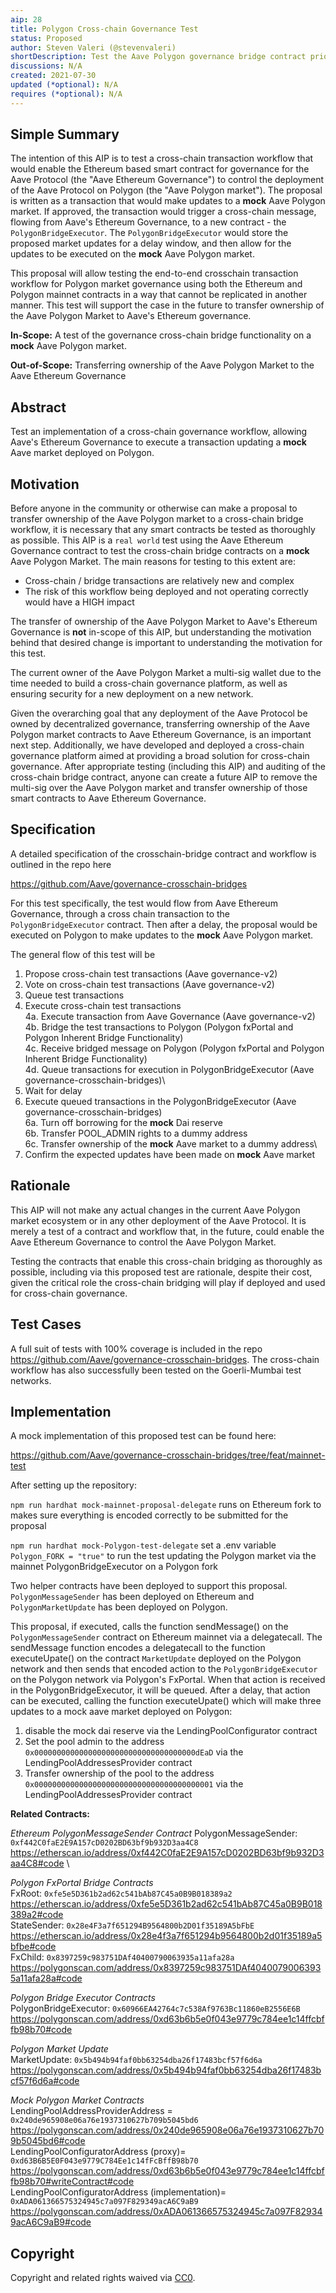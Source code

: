 ```yaml
---
aip: 28
title: Polygon Cross-chain Governance Test
status: Proposed
author: Steven Valeri (@stevenvaleri)
shortDescription: Test the Aave Polygon governance bridge contract prior to setting it as owner of the Aave Polygon market
discussions: N/A
created: 2021-07-30
updated (*optional): N/A
requires (*optional): N/A
---
```


## Simple Summary

The intention of this AIP is to test a cross-chain transaction workflow that would enable the Ethereum based smart contract for governance for the Aave Protocol (the "Aave Ethereum Governance") to control the deployment of the Aave Protocol on Polygon (the "Aave Polygon market"). The proposal is written as a transaction that would make updates to a **mock** Aave Polygon market. If approved, the transaction would trigger a cross-chain message, flowing from Aave's Ethereum Governance, to a new contract - the `PolygonBridgeExecutor`. The `PolygonBridgeExecutor` would store the proposed market updates for a delay window, and then allow for the updates to be executed on the **mock** Aave Polygon market.

This proposal will allow testing the end-to-end crosschain transaction workflow for Polygon market governance using both the Ethereum and Polygon mainnet contracts in a way that cannot be replicated in another manner. This test will support the case in the future to transfer ownership of the Aave Polygon Market to Aave's Ethereum  governance.

**In-Scope:**
A test of the governance cross-chain bridge functionality on a **mock** Aave Polygon market.

**Out-of-Scope:**
Transferring ownership of the Aave Polygon Market to the Aave Ethereum Governance 

## Abstract

Test an implementation of a cross-chain governance workflow, allowing Aave's Ethereum Governance to execute a transaction updating a **mock** Aave market deployed on Polygon.

## Motivation

Before anyone in the community or otherwise can make a proposal to transfer ownership of the Aave Polygon market to a cross-chain bridge workflow, it is necessary that any smart contracts be tested as thoroughly as possible. This AIP is a `real world` test using the Aave Ethereum Governance contract to test the cross-chain bridge contracts on a **mock** Aave Polygon Market. The main reasons for testing to this extent are:

+ Cross-chain / bridge transactions are relatively new and complex
+ The risk of this workflow being deployed and not operating correctly would have a HIGH impact

The transfer of ownership of the Aave Polygon Market to Aave's Ethereum Governance is **not** in-scope of this AIP, but understanding the motivation behind that desired change is important to understanding the motivation for this test.

The current owner of the Aave Polygon Market a multi-sig wallet due to the time needed to build a cross-chain governance platform, as well as ensuring security for a new deployment on a new network.

Given the overarching goal that any deployment of the Aave Protocol be owned by decentralized governance, transferring ownership of the Aave Polygon market contracts to Aave Ethereum Governance, is an important next step. Additionally, we have developed and deployed a cross-chain governance platform aimed at providing a broad solution for cross-chain governance. After appropriate testing (including this AIP) and auditing of the cross-chain bridge contract, anyone can create a future AIP to remove the multi-sig over the Aave Polygon market and transfer ownership of those smart contracts to Aave Ethereum Governance.

## Specification

A detailed specification of the crosschain-bridge contract and workflow is outlined in the repo here

https://github.com/Aave/governance-crosschain-bridges

For this test specifically, the test would flow from Aave Ethereum Governance, through a cross chain transaction to the `PolygonBridgeExecutor` contract. Then after a delay, the proposal would be executed on Polygon to make updates to the **mock** Aave Polygon market.

The general flow of this test will be

1. Propose cross-chain test transactions (Aave governance-v2)
2. Vote on cross-chain test transactions (Aave governance-v2)
3. Queue test transactions
4. Execute cross-chain test transactions\
4a. Execute transaction from Aave Governance (Aave governance-v2)\
4b. Bridge the test transactions to Polygon  (Polygon fxPortal and Polygon Inherent Bridge Functionality)\
4c. Receive bridged message on Polygon       (Polygon fxPortal and Polygon Inherent Bridge Functionality)\
4d. Queue transactions for execution in PolygonBridgeExecutor (Aave governance-crosschain-bridges)\
5. Wait for delay
6. Execute queued transactions in the PolygonBridgeExecutor   (Aave governance-crosschain-bridges)\
6a. Turn off borrowing for the **mock** Dai reserve\
6b. Transfer POOL_ADMIN rights to a dummy address\
6c. Transfer ownership of the **mock** Aave market to a dummy address\
7. Confirm the expected updates have been made on **mock** Aave market

## Rationale

This AIP will not make any actual changes in the current Aave Polygon market ecosystem or in any other deployment of the Aave Protocol. It is merely a test of a contract and workflow that, in the future, could enable the Aave Ethereum Governance to control the Aave Polygon Market.

Testing the contracts that enable this cross-chain bridging as thoroughly as possible, including via this proposed test are rationale, despite their cost, given the critical role the cross-chain bridging will play if deployed and used for cross-chain governance.

## Test Cases

A full suit of tests with 100% coverage is included in the repo https://github.com/Aave/governance-crosschain-bridges. The cross-chain workflow has also successfully been tested on the Goerli-Mumbai test networks.

## Implementation

A mock implementation of this proposed test can be found here:

https://github.com/Aave/governance-crosschain-bridges/tree/feat/mainnet-test

After setting up the repository: 

`npm run hardhat mock-mainnet-proposal-delegate`
runs on Ethereum fork to makes sure everything is encoded correctly to be submitted for the proposal


`npm run hardhat mock-Polygon-test-delegate`
set a .env variable `Polygon_FORK = "true"` to run the test updating the Polygon market via the mainnet PolygonBridgeExecutor on a Polygon fork

Two helper contracts have been deployed to support this proposal. `PolygonMessageSender` has been deployed on Ethereum and `PolygonMarketUpdate` has been deployed on Polygon.

This proposal, if executed, calls the function sendMessage() on the `PolygonMessageSender` contract on Ethereum mainnet via a delegatecall. The sendMessage function encodes a delegatecall to the function executeUpate() on the contract `MarketUpdate` deployed on the Polygon network and then sends that encoded action to the `PolygonBridgeExecutor` on the Polygon network via Polygon's FxPortal. When that action is received in the PolygonBridgeExecutor, it will be queued. After a delay, that action can be executed, calling the function executeUpate() which will make three updates to a mock aave market deployed on Polygon:

1. disable the mock dai reserve via the LendingPoolConfigurator contract
2. Set the pool admin to the address `0x000000000000000000000000000000000000dEaD` via the LendingPoolAddressesProvider contract
3. Transfer ownership of the pool to the address `0x0000000000000000000000000000000000000001` via the LendingPoolAddressesProvider contract

**Related Contracts:**

*Ethereum PolygonMessageSender Contract*
PolygonMessageSender: `0xf442C0faE2E9A157cD0202BD63bf9b932D3aa4C8` \
https://etherscan.io/address/0xf442C0faE2E9A157cD0202BD63bf9b932D3aa4C8#code \

*Polygon FxPortal Bridge Contracts*\
FxRoot: `0xfe5e5D361b2ad62c541bAb87C45a0B9B018389a2` \
https://etherscan.io/address/0xfe5e5D361b2ad62c541bAb87C45a0B9B018389a2#code \
StateSender: `0x28e4F3a7f651294B9564800b2D01f35189A5bFbE` \
https://etherscan.io/address/0x28e4f3a7f651294b9564800b2d01f35189a5bfbe#code \
FxChild: `0x8397259c983751DAf40400790063935a11afa28a` \
https://polygonscan.com/address/0x8397259c983751DAf40400790063935a11afa28a#code

*Polygon Bridge Executor Contracts*\
PolygonBridgeExecutor: `0x60966EA42764c7c538Af9763Bc11860eB2556E6B`\
https://polygonscan.com/address/0xd63b6b5e0f043e9779c784ee1c14ffcbffb98b70#code

*Polygon Market Update*\
MarketUpdate: `0x5b494b94faf0bb63254dba26f17483bcf57f6d6a` \
https://polygonscan.com/address/0x5b494b94faf0bb63254dba26f17483bcf57f6d6a#code

*Mock Polygon Market Contracts*\
LendingPoolAddressProviderAddress = `0x240de965908e06a76e1937310627b709b5045bd6`\
https://polygonscan.com/address/0x240de965908e06a76e1937310627b709b5045bd6#code \
LendingPoolConfiguratorAddress (proxy)= `0xd63B6B5E0F043e9779C784Ee1c14fFcBffB98b70` \
https://polygonscan.com/address/0xd63b6b5e0f043e9779c784ee1c14ffcbffb98b70#writeContract#code \
LendingPoolConfiguratorAddress (implementation)= `0xADA061366575324945c7a097F829349acA6C9aB9` \
https://polygonscan.com/address/0xADA061366575324945c7a097F829349acA6C9aB9#code


## Copyright

Copyright and related rights waived via [CC0](https://creativecommons.org/publicdomain/zero/1.0/).
